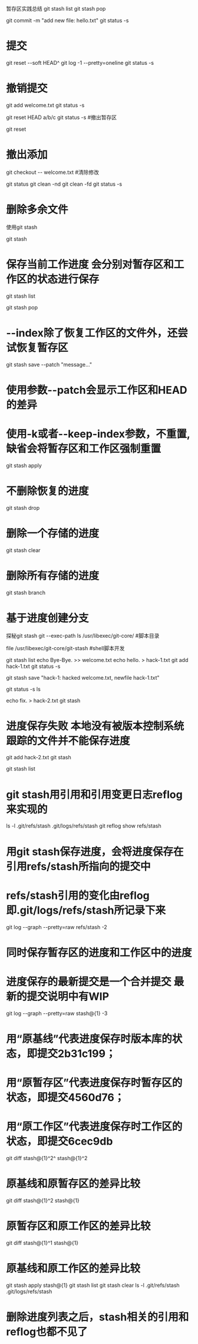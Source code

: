 

暂存区实践总结
git stash list
git stash pop

git commit -m "add new file: hello.txt"
git status -s
# 提交

git reset --soft HEAD^
git log -1 --pretty=oneline
git status -s
# 撤销提交

git add welcome.txt
git status -s

git reset HEAD a/b/c
git status -s
#撤出暂存区

git reset
# 撤出添加

git checkout -- welcome.txt
#清除修改

git status
git clean -nd
git clean -fd
git status -s
# 删除多余文件






使用git stash

git stash
# 保存当前工作进度 会分别对暂存区和工作区的状态进行保存

git stash list

git stash pop
# --index除了恢复工作区的文件外，还尝试恢复暂存区

git stash save --patch "message..."
# 使用参数--patch会显示工作区和HEAD的差异
# 使用-k或者--keep-index参数，不重置, 缺省会将暂存区和工作区强制重置

git stash apply 
# 不删除恢复的进度

git stash drop 
# 删除一个存储的进度

git stash clear
# 删除所有存储的进度

git stash branch 
# 基于进度创建分支





探秘git stash
git --exec-path
ls /usr/libexec/git-core/
#脚本目录

file /usr/libexec/git-core/git-stash
#shell脚本开发

git stash list
echo Bye-Bye. >> welcome.txt
echo hello. > hack-1.txt
git add hack-1.txt
git status -s

git stash save "hack-1: hacked welcome.txt, newfile hack-1.txt"

git status -s
ls

echo fix. > hack-2.txt
git stash
# 进度保存失败 本地没有被版本控制系统跟踪的文件并不能保存进度


git add hack-2.txt
git stash

git stash list
# git stash用引用和引用变更日志reflog来实现的

ls -l .git/refs/stash .git/logs/refs/stash
git reflog show refs/stash
# 用git stash保存进度，会将进度保存在引用refs/stash所指向的提交中
# refs/stash引用的变化由reflog 即.git/logs/refs/stash所记录下来

git log --graph --pretty=raw  refs/stash -2
# 同时保存暂存区的进度和工作区中的进度
# 进度保存的最新提交是一个合并提交 最新的提交说明中有WIP


git log --graph --pretty=raw  stash@{1} -3
# 用“原基线”代表进度保存时版本库的状态，即提交2b31c199；
# 用“原暂存区”代表进度保存时暂存区的状态，即提交4560d76；
# 用“原工作区”代表进度保存时工作区的状态，即提交6cec9db

git diff stash@{1}^2^ stash@{1}^2
# 原基线和原暂存区的差异比较

git diff stash@{1}^2 stash@{1}
# 原暂存区和原工作区的差异比较

git diff stash@{1}^1 stash@{1}
# 原基线和原工作区的差异比较

git stash apply stash@{1}
git stash list
git stash clear
ls -l .git/refs/stash .git/logs/refs/stash
# 删除进度列表之后，stash相关的引用和reflog也都不见了















